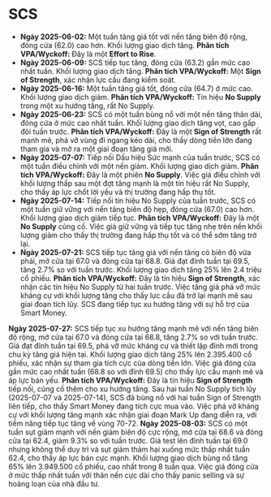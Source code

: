 # SCS

- **Ngày 2025-06-02:** Một tuần tăng giá tốt với nến tăng biên độ rộng, đóng cửa (62.0) cao hơn. Khối lượng giao dịch tăng. **Phân tích VPA/Wyckoff:** Đây là một **Effort to Rise**.
- **Ngày 2025-06-09:** SCS tiếp tục tăng, đóng cửa (63.2) gần mức cao nhất tuần. Khối lượng giao dịch tăng. **Phân tích VPA/Wyckoff:** Một **Sign of Strength**, xác nhận lực cầu đang kiểm soát.
- **Ngày 2025-06-16:** Một tuần tăng giá tốt, đóng cửa (64.7) ở mức cao. Khối lượng giao dịch giảm. **Phân tích VPA/Wyckoff:** Tín hiệu **No Supply** trong một xu hướng tăng, rất No Supply.
- **Ngày 2025-06-23:** SCS có một tuần bùng nổ với một nến tăng thân dài, đóng cửa ở mức cao nhất tuần. Khối lượng giao dịch tăng vọt, cao gấp đôi tuần trước. **Phân tích VPA/Wyckoff:** Đây là một **Sign of Strength** rất mạnh mẽ, phá vỡ vùng đi ngang kéo dài, cho thấy dòng tiền lớn đang tham gia và mở ra một giai đoạn tăng giá mới.
- **Ngày 2025-07-07:** Tiếp nối Dấu hiệu Sức mạnh của tuần trước, SCS có một tuần điều chỉnh với một nến giảm. Khối lượng giao dịch giảm. **Phân tích VPA/Wyckoff:** Đây là một phiên **No Supply**. Việc giá điều chỉnh với khối lượng thấp sau một đợt tăng mạnh là một tín hiệu rất No Supply, cho thấy áp lực chốt lời yếu và thị trường đang hấp thụ tốt.
- **Ngày 2025-07-14:** Tiếp nối tín hiệu No Supply của tuần trước, SCS có một tuần giữ vững với nến tăng biên độ hẹp, đóng cửa (67.0) cao hơn. Khối lượng giao dịch giảm tiếp tục. **Phân tích VPA/Wyckoff:** Đây là một **No Supply** củng cố. Việc giá giữ vững và tiếp tục tăng nhẹ trên nền khối lượng giảm cho thấy thị trường đang hấp thụ tốt và có thể sớm tăng trở lại.
- **Ngày 2025-07-21:** SCS tiếp tục tăng giá với nến tăng có biên độ vừa phải, mở cửa tại 67.0 và đóng cửa tại 68.8. Giá đạt đỉnh tuần tại 69.5, tăng 2.7% so với tuần trước. Khối lượng giao dịch tăng 25% lên 2.4 triệu cổ phiếu. **Phân tích VPA/Wyckoff:** Đây là tín hiệu **Sign of Strength**, xác nhận các tín hiệu No Supply từ hai tuần trước. Việc tăng giá phá vỡ mức kháng cự với khối lượng tăng cho thấy lực cầu đã trở lại mạnh mẽ sau giai đoạn tích lũy. SCS đang tiếp tục xu hướng tăng với sự hỗ trợ của Smart Money.


**Ngày 2025-07-27:** SCS tiếp tục xu hướng tăng mạnh mẽ với nến tăng biên độ rộng, mở cửa tại 67.0 và đóng cửa tại 68.8, tăng 2.7% so với tuần trước. Giá đạt đỉnh tuần tại 69.5, phá vỡ mức kháng cự và thiết lập đỉnh mới trong chu kỳ tăng giá hiện tại. Khối lượng giao dịch tăng 25% lên 2.395.400 cổ phiếu, xác nhận sự tham gia tích cực của dòng tiền lớn. Việc giá đóng cửa gần mức cao nhất tuần (68.8 so với đỉnh 69.5) cho thấy lực cầu mạnh mẽ và áp lực bán yếu. **Phân tích VPA/Wyckoff:** Đây là tín hiệu **Sign of Strength** tiếp nối, củng cố thêm cho xu hướng tăng. Sau hai tuần No Supply tích lũy (2025-07-07 và 2025-07-14), SCS đã bùng nổ với hai tuần Sign of Strength liên tiếp, cho thấy Smart Money đang tích cực mua vào. Việc phá vỡ kháng cự với khối lượng tăng mạnh xác nhận giai đoạn Mark Up đang diễn ra, với tiềm năng tiếp tục tăng về vùng 70-72.
**Ngày 2025-08-03:** SCS có một tuần sụt giảm mạnh với nến giảm biên độ cực rộng, mở cửa tại 68.6 và đóng cửa tại 62.4, giảm 9.3% so với tuần trước. Giá test lên đỉnh tuần tại 69.0 nhưng không thể duy trì và sụt giảm thảm hại xuống mức thấp nhất tuần 62.4, cho thấy áp lực bán cực mạnh. Khối lượng giao dịch bùng nổ tăng 65% lên 3.949.500 cổ phiếu, cao nhất trong 8 tuần qua. Việc giá đóng cửa ở mức thấp nhất tuần với thân nến cực dài cho thấy panic selling và sự hoảng loạn của nhà đầu tư.
